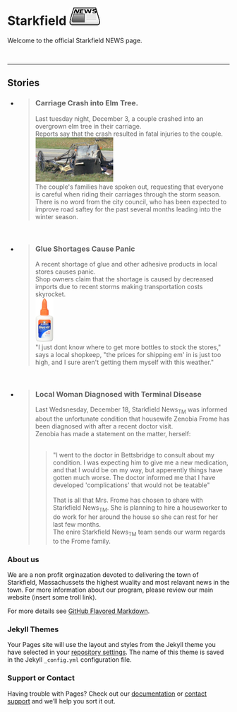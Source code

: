 # Starkfield <img src="assets/newspaper.png" alt="news" height="40"/>

Welcome to the official Starkfield NEWS page.

<br>
<hr>

## Stories


* > ### **Carriage Crash into Elm Tree**. <br/>
  > Last tuesday night, December 3, a couple crashed into an overgrown elm tree in their carriage. <br/>
  > Reports say that the crash resulted in fatal injuries to the couple. <br/>
  > <img src="assets/crash.jpg" alt="carriage crash" height="100" /> <br>
  > The couple's families have spoken out, requesting that everyone is careful when riding their carriages through the storm season. <br/>
  > There is no word from the city council, who has been expected to improve road saftey for the past several months leading into the winter season. <br/>
  
<br/>

* > ### **Glue Shortages Cause Panic** <br/>
  > A recent shortage of glue and other adhesive products in local stores causes panic. <br/>
  > Shop owners claim that the shortage is caused by decreased imports due to recent storms making transportation costs skyrocket. <br/>
  > <img src="assets/gluebottle.jpg" alt="gluebottle" height="100" /> <br/>
  > "I just dont know where to get more bottles to stock the stores," says a local shopkeep, "the prices for shipping em' in is just too high, and I sure aren't getting them myself with this weather." <br/>
  
<br/>

* > ### **Local Woman Diagnosed with Terminal Disease** <br/>
  > Last Wedsnesday, December 18, Starkfield News<sub>TM</sub> was informed about the unfortunate condition that housewife Zenobia Frome has been diagnosed with after a recent doctor visit. <br/>
  > Zenobia has made a statement on the matter, herself: <br/><br/>
  > > "I went to the doctor in Bettsbridge to consult about my condition. I was expecting him to give me a new medication,                and that I would be on my way, but apperently things have gotten much worse. The doctor informed me that I have developed 'complications' that would not be teatable" <br/><br/>
  That is all that Mrs. Frome has chosen to share with Starkfield News<sub>TM</sub>. She is planning to hire a houseworker to do work for her around the house so she can rest for her last few months. <br/>
  The enire Starkfield News<sub>TM</sub> team sends our warm regards to the Frome family. <br/>

### About us

We are a non profit orginazation devoted to delivering the town of Starkfield, Massachussets the highest wuality and most relavant news in the town. For more information about our program, please review our main website (insert some troll link).

For more details see [GitHub Flavored Markdown](https://guides.github.com/features/mastering-markdown/).

### Jekyll Themes

Your Pages site will use the layout and styles from the Jekyll theme you have selected in your [repository settings](https://github.com/Weinstein-Classics/Ethan-Frome/settings). The name of this theme is saved in the Jekyll `_config.yml` configuration file.

### Support or Contact

Having trouble with Pages? Check out our [documentation](https://help.github.com/categories/github-pages-basics/) or [contact support](https://github.com/contact) and we’ll help you sort it out.
